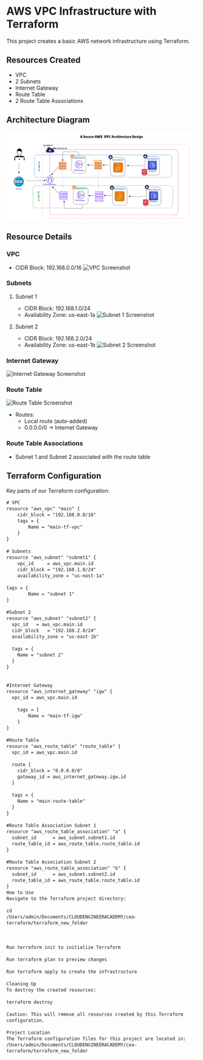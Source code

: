 # AWS VPC Infrastructure with Terraform

This project creates a basic AWS network infrastructure using Terraform.

## Resources Created

- VPC
- 2 Subnets
- Internet Gateway
- Route Table
- 2 Route Table Associations

## Architecture Diagram

![VPC Architecture](images/Vpc%20architecture.web.png)

## Resource Details

### VPC
- CIDR Block: 192.168.0.0/16
![VPC Screenshot](./images/vpc_screenshot.png)

### Subnets
1. Subnet 1
   - CIDR Block: 192.168.1.0/24
   - Availability Zone: us-east-1a
   ![Subnet 1 Screenshot](./images/subnet1_screenshot.png)

2. Subnet 2
   - CIDR Block: 192.168.2.0/24
   - Availability Zone: us-east-1b
   ![Subnet 2 Screenshot](./images/subnet2_screenshot.png)

### Internet Gateway
![Internet Gateway Screenshot](./images/igw_screenshot.png)

### Route Table
![Route Table Screenshot](./images/route_table_screenshot.png)
- Routes:
  - Local route (auto-added)
  - 0.0.0.0/0 -> Internet Gateway

### Route Table Associations
- Subnet 1 and Subnet 2 associated with the route table

## Terraform Configuration

Key parts of our Terraform configuration:

```hcl
# VPC
resource "aws_vpc" "main" {
    cidr_block = "192.168.0.0/16"
    tags = {
        Name = "main-tf-vpc"
    }
}

# Subnets
resource "aws_subnet" "subnet1" {
    vpc_id     = aws_vpc.main.id
    cidr_block = "192.168.1.0/24"
    availability_zone = "us-east-1a"
    
tags = {
        Name = "subnet 1"
}

#Subnet 2
resource "aws_subnet" "subnet2" {
  vpc_id   = aws_vpc.main.id
  cidr_block   = "192.168.2.0/24"
  availability_zone = "us-east-1b"
  
  tags = {
    Name = "subnet 2"
  }
}


#Internet Gateway
resource "aws_internet_gateway" "igw" {
  vpc_id = aws_vpc.main.id
    
    tags = {
        Name = "main-tf-igw"
    }
}

#Route Table
resource "aws_route_table" "route_table" {
  vpc_id = aws_vpc.main.id

  route {
    cidr_block = "0.0.0.0/0"
    gateway_id = aws_internet_gateway.igw.id
  }

  tags = {
    Name = "main-route-table"
  }
}

#Route Table Association Subnet 1
resource "aws_route_table_association" "a" {
  subnet_id      = aws_subnet.subnet1.id
  route_table_id = aws_route_table.route_table.id
}

#Route Table Association Subnet 2
resource "aws_route_table_association" "b" {
  subnet_id      = aws_subnet.subnet2.id
  route_table_id = aws_route_table.route_table.id
}
How to Use
Navigate to the Terraform project directory:

cd 
/Users/admin/Documents/CLOUDENGINEERACADEMY/cea-terraform/terraform_new_folder



Run terraform init to initialize Terraform

Run terraform plan to preview changes

Run terraform apply to create the infrastructure

Cleaning Up
To destroy the created resources:

terraform destroy

Caution: This will remove all resources created by this Terraform 
configuration.

Project Location
The Terraform configuration files for this project are located in:
/Users/admin/Documents/CLOUDENGINEERACADEMY/cea-terraform/terraform_new_folder
